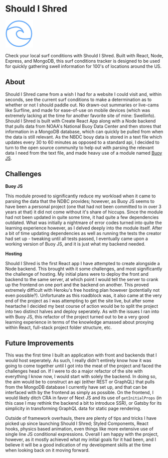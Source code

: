 ﻿# Should I Shred

![Should I Shred Icon](./public/wave-icon.png)

Check your local surf conditions with Should I Shred. Built with React, Node, Express, and MongoDB, this surf conditions tracker is designed to be used for quickly gathering swell information for 100's of locations around the US.

## About

Should I Shred came from a wish I had for a website I could visit and, within seconds, see the current surf conditions to make a determination as to whether or not I should paddle out. No drawn-out summaries or live-cams like Surfline, and made for ease-of-use on mobile devices (which was extremely lacking at the time for another favorite site of mine: Swellinfo). Should I Shred is built with Create React App along with a Node backend that pulls data from NOAA's National Buoy Data Center and then stores that information in a MongoDB database, which can quickly be pulled from when the data is still relevant. As the NBDC bouy data is stored in a text file which updates every 30 to 60 minutes as opposed to a standard api, I decided to turn to the open source community to help out with parsing the relevant data I need from the text file, and made heavy use of a module named [Buoy JS](https://github.com/giannif/buoy-js).

## Challenges

**Buoy JS**

This module proved to significantly reduce my workload when it came to parsing the data that the NDBC provides; however, as Buoy JS seems to have been a personal project (one that had not been committed to in over 3 years at that) it did not come without it's share of hiccups. Since the module had not been updated in quite some time, it had quite a few dependencies outdated. What was initially a nightmare of error codes turned into quite the learning experience however, as I delved deeply into the module itself. After a bit of time updating dependencies as well as running the tests the creator had set up - tweaking until all tests passed, I eventually came upon a working version of Buoy JS, and it is just what my backend needed.

**Hosting**

Should I Shred is the first React app I have attempted to create alongside a Node backend. This brought with it some challenges, and most significantly the challenge of hosting. My initial plans were to deploy the front and backend to the same server, at which point I would tell the server to crank up the frontend on one port and the backend on another. This proved extremely difficult with Heroku's free hosting plan however (potentially not even possible?). Unfortunate as this roadblock was, it also came at the very end of the project as I was attempting to get the site live, but after some heartache I decided my best course of action would be to split the project into two distinct halves and deploy seperately. As with the issues I ran into with Buoy JS, this refactor of the project turned out to be a very good learning experience in terms of the knowledge amassed about proxying within React, full-stack project folder structure, etc.

## Future Improvements

This was the first time I built an application with front and backends that I would host seperately. As such, I really didn't entirely know how it was going to come together until I got into the meat of the project and faced the challenges head on. If I were to do a major refactor of the site with everything I know now, I would start with solely the backend. In doing so, the aim would be to construct an api (either REST or GraphQL) that pulls from the MongoDB database I currently have set up, and that can be interfaced with by the frontend as simply as possible. On the frontend, I would likely ditch CRA in favor of Next JS and its use of `getInitialProps` (in this case I may rethink the backend a bit to introduce SSR), or Gatsby for its simplicity in transforming GraphQL data for static page rendering. 

Outside of framework overhauls, there are plenty of tips and tricks I have picked up since launching Should I Shred; Styled Components, React hooks, physics based animation, even things like more extensive use of single line JS conditional expressions. Overall I am happy with the project, however, as it mostly achieved what my initial goals for it had been, and I believe it will be a good indication of my development skills at the time when looking back on it moving forward.